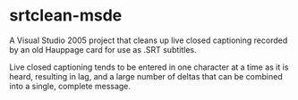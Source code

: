 # srtclean-msde
A Visual Studio 2005 project that cleans up live closed captioning recorded by an old Hauppage card for use as .SRT subtitles.

Live closed captioning tends to be entered in one character at a time as it is heard, resulting in lag, and a large number of deltas that can be combined into a single, complete message.
